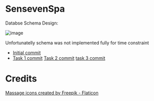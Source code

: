 # SensevenSpa

Databse Schema Design:

![image](https://github.com/Josehower/senseven-spa/assets/61600906/1b149c31-89f3-49d7-bb60-4ba992baf574)

Unfortunatelly schema was not implemented fully for time constraint

- [Initial commit](https://github.com/Josehower/senseven-spa/tree/08921eb1df64dc2f88c0f60e9a1b89b532776851)
- [Task 1 commit](https://github.com/Josehower/senseven-spa/tree/d24cf9aa6ea075b4da547de4964ca0a1b2b4c288)
  [Task 2 commit](https://github.com/Josehower/senseven-spa/tree/7b210351908030059b5925383e4c88db0363ed60)
  [task 3 commit](https://github.com/Josehower/senseven-spa/tree/25d7394963e6bd58bfc05ddd8fa7c890e238e244)

# Credits

<a href="https://www.flaticon.com/free-icons/massage" title="massage icons">Massage icons created by Freepik - Flaticon</a>
